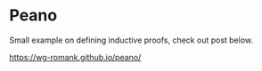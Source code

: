 # Peano

Small example on defining inductive proofs, check out post below.

https://wg-romank.github.io/peano/
